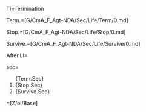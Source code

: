 Ti=Termination

Term.=[G/CmA_F_Agt-NDA/Sec/Life/Term/0.md]

Stop.=[G/CmA_F_Agt-NDA/Sec/Life/Stop/0.md]

Survive.=[G/CmA_F_Agt-NDA/Sec/Life/Survive/0.md]

After.LI=</i> 

sec=<ol>{Term.Sec}<li>{Stop.Sec}<li>{Survive.Sec}</ol>

=[Z/ol/Base]
